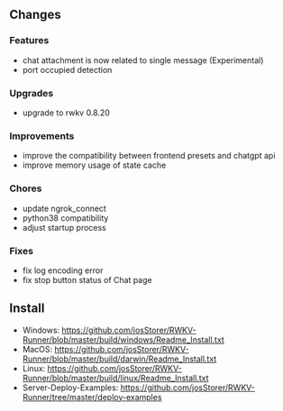 ## Changes

### Features

- chat attachment is now related to single message (Experimental)
- port occupied detection

### Upgrades

- upgrade to rwkv 0.8.20

### Improvements

- improve the compatibility between frontend presets and chatgpt api
- improve memory usage of state cache

### Chores

- update ngrok_connect
- python38 compatibility
- adjust startup process

### Fixes

- fix log encoding error
- fix stop button status of Chat page

## Install

- Windows: https://github.com/josStorer/RWKV-Runner/blob/master/build/windows/Readme_Install.txt
- MacOS: https://github.com/josStorer/RWKV-Runner/blob/master/build/darwin/Readme_Install.txt
- Linux: https://github.com/josStorer/RWKV-Runner/blob/master/build/linux/Readme_Install.txt
- Server-Deploy-Examples: https://github.com/josStorer/RWKV-Runner/tree/master/deploy-examples